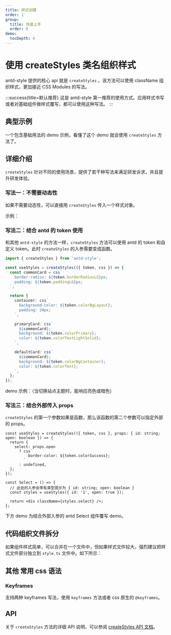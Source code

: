 ```yaml
---
title: 样式创建
order: 1
group:
  title: 快速上手
  order: 0
demo:
  tocDepth: 4
---
```


# 使用 createStyles 类名组织样式

antd-style 提供的核心 api 就是 `createStyles` ，该方法可以使用 className 组织样式，更加接近 CSS Modules 的写法。

:::success{title=默认推荐}
这是 antd-style 第一推荐的使用方式。应用样式书写或者对基础组件做样式覆写，都可以使用这种写法。
:::

## 典型示例

一个包含基础用法的 demo 示例，看懂了这个 demo 就会使用 `createStyles` 方法了。

<code src="../demos/createStyles/default.tsx"></code>

## 详细介绍

`createStyles` 针对不同的使用场景，提供了若干种写法来满足研发诉求，并且提升研发体验。

### 写法一：不需要动态性

如果不需要动态性，可以直接用 `createStyles` 传入一个样式对象。

示例：

<code src="../demos/createStyles/SimpleObject.tsx"></code>

### 写法二：结合 antd 的 token 使用

和其他 `antd-style` 的方法一样，`createStyles` 方法可以使用 antd 的 token 和自定义 token。此时 `createStyles` 的入参需要变成函数。

```ts
import { createStyles } from 'antd-style';

const useStyles = createStyles(({ token, css }) => {
  const commonCard = css`
    border-radius: ${token.borderRadiusLG}px;
    padding: ${token.paddingLG}px;
  `;

  return {
    container: css`
      background-color: ${token.colorBgLayout};
      padding: 24px;
    `,

    primaryCard: css`
      ${commonCard};
      background: ${token.colorPrimary};
      color: ${token.colorTextLightSolid};
    `,

    defaultCard: css`
      ${commonCard};
      background: ${token.colorBgContainer};
      color: ${token.colorText};
    `,
  };
});
```

demo 示例：（当切换站点主题时，能响应亮色或暗色）

<code src="../demos/createStyles/AntdToken.tsx"></code>

### 写法三：结合外部传入 props

`createStyles` 的第一个参数如果是函数，那么该函数的第二个参数可以指定外部的 props。

```tsx | pure
const useStyles = createStyles(({ token, css }, props: { id: string; open: boolean }) => {
  return {
    select: props.open
      ? css`
          border-color: ${token.colorSuccess};
        `
      : undefined,
  };
});

const Select = () => {
  // 此处的入参会带有类型提示为 { id: string; open: boolean }
  const styles = useStyles({ id: '1', open: true });

  return <div className={styles.select} />;
};
```

下方 demo 为结合外部入参的 antd Select 组件覆写 demo。

<code src="../demos/createStyles/withProps.tsx"></code>

## 代码组织文件拆分

如果组件样式简单，可以合并在一个文件中，但如果样式文件较大，强烈建议把样式文件部分独立到 `style.ts` 文件中。如下所示：

<code src="../demos/createStyles/Command/index.tsx" ></code>

## 其他 常用 css 语法

### Keyframes

支持两种 keyframes 写法，使用 `keyframes` 方法或者 css 原生的 `@keyframes`。

<code src="../demos/createStyles/Keyframes.tsx" ></code>

## API

关于 `createStyles` 方法的详细 API 说明，可以参阅 [createStyles API 文档](/api/create-styles)。
